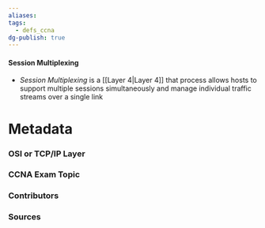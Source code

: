 ```yaml
---
aliases: 
tags:
  - defs_ccna
dg-publish: true
---
```

#### Session Multiplexing
- *Session Multiplexing* is a [[Layer 4|Layer 4]] that process allows hosts to support multiple sessions simultaneously and manage individual traffic streams over a single link

# Metadata
### OSI or TCP/IP Layer

### CCNA Exam Topic

### Contributors

### Sources
